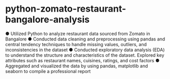 # python-zomato-restaurant-bangalore-analysis
●	Utilized Python to analyze restaurant data sourced from Zomato in Bangalore
●	Conducted data cleaning and preprocessing using pandas and central tendency techniques to handle missing values, outliers, and inconsistencies in the dataset
●	Conducted exploratory data analysis (EDA) to understand the structure and characteristics of the dataset. Explored key attributes such as restaurant names, cuisines, ratings, and cost factors
●	Aggregated and visualized the data by using pandas, matplotlib and seaborn to compile a professional report

